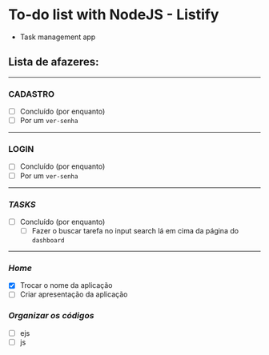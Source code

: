 # To-do list with NodeJS - Listify
* Task management app

## Lista de afazeres:
---
### **CADASTRO**
* [ ] Concluído (por enquanto)
* [ ] Por um `ver-senha`
---
### **LOGIN**
* [ ] Concluído (por enquanto)
* [ ] Por um `ver-senha`
---
### ***TASKS***
* [ ] Concluído (por enquanto)
  * [ ] Fazer o buscar tarefa no input search lá em cima da página do `dashboard`
---
### ***Home***
* [x] Trocar o nome da aplicação
* [ ] Criar apresentação da aplicação

### ***Organizar os códigos***
* [ ] ejs
* [ ] js
